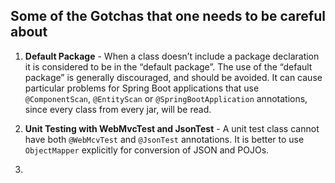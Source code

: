 ## Some of the Gotchas that one needs to be careful about

1. **Default Package** - When a class doesn’t include a package declaration it is considered to be in the “default package”. The use of the “default package” is generally discouraged, and should be avoided. It can cause particular problems for Spring Boot applications that use `@ComponentScan`, `@EntityScan` or `@SpringBootApplication` annotations, since every class from every jar, will be read.  

2. **Unit Testing with WebMvcTest and JsonTest** - A unit test class cannot have both `@WebMcvTest` and `@JsonTest` annotations. It is better to use `ObjectMapper` explicitly for conversion of JSON and POJOs.  

3. 
